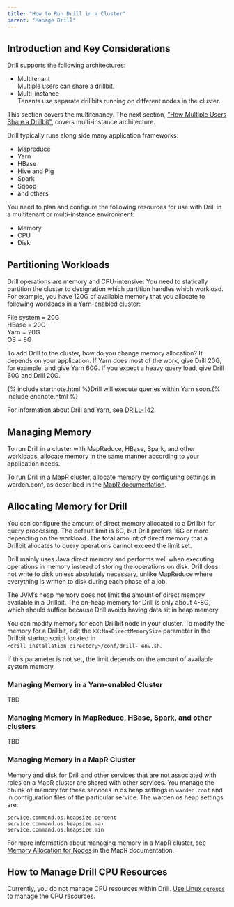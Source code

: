 ```yaml
---
title: "How to Run Drill in a Cluster"
parent: "Manage Drill"
---
```


## Introduction and Key Considerations

Drill supports the following architectures:

* Multitenant  
  Multiple users can share a drillbit. 
* Multi-instance  
  Tenants use separate drillbits running on different nodes in the cluster.

This section covers the multitenancy. The next section, ["How Multiple Users Share a Drillbit"]({{site.baseurl}}/docs/how-multiple-users-share-a-drillbit), covers multi-instance architecture.

Drill typically runs along side many application frameworks:  

* Mapreduce  
* Yarn  
* HBase  
* Hive and Pig  
* Spark  
* Sqoop  
* and others  

You need to plan and configure the following resources for use with Drill in a multitenant or multi-instance environment:

* Memory  
* CPU  
* Disk  

## Partitioning Workloads

Drill operations are memory and CPU-intensive. You need to statically partition the cluster to designation which partition handles which workload. For example, you have 120G of available memory that you allocate to following workloads in a Yarn-enabled cluster:

File system = 20G  
HBase = 20G  
Yarn = 20G  
OS = 8G  

To add Drill to the cluster, how do you change memory allocation? It depends on your application. If Yarn does most of the work, give Drill 20G, for example, and give Yarn 60G. If you expect a heavy query load, give Drill 60G and Drill 20G.

{% include startnote.html %}Drill will execute queries within Yarn soon.{% include endnote.html %}

For information about Drill and Yarn, see [DRILL-142](https://issues.apache.org/jira/browse/DRILL-142).

## Managing Memory

To run Drill in a cluster with MapReduce, HBase, Spark, and other workloads, allocate memory in the same manner according to your application needs. 

To run Drill in a MapR cluster, allocate memory by configuring settings in warden.conf, as described in the [MapR documentation]().

## Allocating Memory for Drill
You can configure the amount of direct memory allocated to a Drillbit for
query processing. The default limit is 8G, but Drill prefers 16G or more
depending on the workload. The total amount of direct memory that a Drillbit
allocates to query operations cannot exceed the limit set.

Drill mainly uses Java direct memory and performs well when executing
operations in memory instead of storing the operations on disk. Drill does not
write to disk unless absolutely necessary, unlike MapReduce where everything
is written to disk during each phase of a job.

The JVM’s heap memory does not limit the amount of direct memory available in
a Drillbit. The on-heap memory for Drill is only about 4-8G, which should
suffice because Drill avoids having data sit in heap memory.

You can modify memory for each Drillbit node in your cluster. To modify the
memory for a Drillbit, edit the `XX:MaxDirectMemorySize` parameter in the
Drillbit startup script located in `<drill_installation_directory>/conf/drill-
env.sh`.

If this parameter is not set, the limit depends on the amount of available system memory.

### Managing Memory in a Yarn-enabled Cluster
TBD

### Managing Memory in MapReduce, HBase, Spark, and other clusters
TBD

### Managing Memory in a MapR Cluster
Memory and disk for Drill and other services that are not associated with roles on a MapR cluster are shared with other services. You manage the chunk of memory for these services in os heap settings in `warden.conf` and in configuration files of the particular service. The warden os heap settings are:

    service.command.os.heapsize.percent
    service.command.os.heapsize.max
    service.command.os.heapsize.min

For more information about managing memory in a MapR cluster, see [Memory Allocation for Nodes](http://doc.mapr.com/display/MapR40x/Memory+Allocation+for+Nodes) in the MapR documentation.

## How to Manage Drill CPU Resources
Currently, you do not manage CPU resources within Drill. [Use Linux `cgroups`](http://en.wikipedia.org/wiki/Cgroups) to manage the CPU resources.








